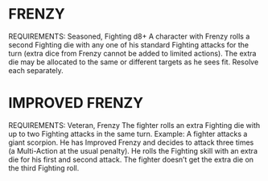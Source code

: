 # FRENZY
REQUIREMENTS: Seasoned, Fighting d8+
A character with Frenzy rolls a second Fighting die with any one of his standard Fighting attacks for the turn (extra dice from Frenzy cannot be added to limited actions). The extra die may be allocated to the same or different targets as he sees fit. Resolve each separately.

# IMPROVED FRENZY
REQUIREMENTS: Veteran, Frenzy
The fighter rolls an extra Fighting die with up to two Fighting attacks in the same turn. Example: A fighter attacks a giant scorpion. He has Improved Frenzy and decides to attack three times (a Multi-Action at the usual penalty). He rolls the Fighting skill with an extra die for his first and second attack. The fighter doesn’t get the extra die on the third Fighting roll.